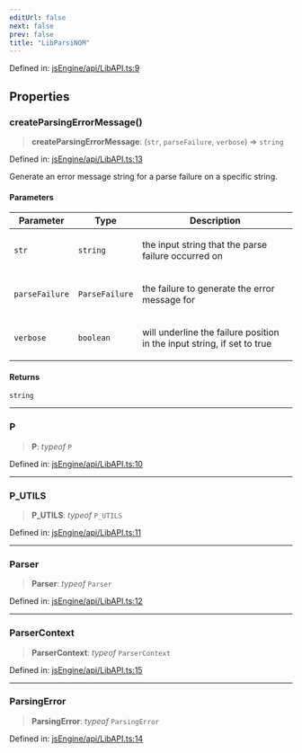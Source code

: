 ```yaml
---
editUrl: false
next: false
prev: false
title: "LibParsiNOM"
---
```


Defined in: [jsEngine/api/LibAPI.ts:9](https://github.com/mProjectsCode/obsidian-js-engine-plugin/blob/8502428515e4bbbda63a1c50981c15858802b7c4/jsEngine/api/LibAPI.ts#L9)

## Properties

### createParsingErrorMessage()

> **createParsingErrorMessage**: (`str`, `parseFailure`, `verbose`) => `string`

Defined in: [jsEngine/api/LibAPI.ts:13](https://github.com/mProjectsCode/obsidian-js-engine-plugin/blob/8502428515e4bbbda63a1c50981c15858802b7c4/jsEngine/api/LibAPI.ts#L13)

Generate an error message string for a parse failure on a specific string.

#### Parameters

<table>
<thead>
<tr>
<th>Parameter</th>
<th>Type</th>
<th>Description</th>
</tr>
</thead>
<tbody>
<tr>
<td>

`str`

</td>
<td>

`string`

</td>
<td>

the input string that the parse failure occurred on

</td>
</tr>
<tr>
<td>

`parseFailure`

</td>
<td>

`ParseFailure`

</td>
<td>

the failure to generate the error message for

</td>
</tr>
<tr>
<td>

`verbose`

</td>
<td>

`boolean`

</td>
<td>

will underline the failure position in the input string, if set to true

</td>
</tr>
</tbody>
</table>

#### Returns

`string`

***

### P

> **P**: *typeof* `P`

Defined in: [jsEngine/api/LibAPI.ts:10](https://github.com/mProjectsCode/obsidian-js-engine-plugin/blob/8502428515e4bbbda63a1c50981c15858802b7c4/jsEngine/api/LibAPI.ts#L10)

***

### P\_UTILS

> **P\_UTILS**: *typeof* `P_UTILS`

Defined in: [jsEngine/api/LibAPI.ts:11](https://github.com/mProjectsCode/obsidian-js-engine-plugin/blob/8502428515e4bbbda63a1c50981c15858802b7c4/jsEngine/api/LibAPI.ts#L11)

***

### Parser

> **Parser**: *typeof* `Parser`

Defined in: [jsEngine/api/LibAPI.ts:12](https://github.com/mProjectsCode/obsidian-js-engine-plugin/blob/8502428515e4bbbda63a1c50981c15858802b7c4/jsEngine/api/LibAPI.ts#L12)

***

### ParserContext

> **ParserContext**: *typeof* `ParserContext`

Defined in: [jsEngine/api/LibAPI.ts:15](https://github.com/mProjectsCode/obsidian-js-engine-plugin/blob/8502428515e4bbbda63a1c50981c15858802b7c4/jsEngine/api/LibAPI.ts#L15)

***

### ParsingError

> **ParsingError**: *typeof* `ParsingError`

Defined in: [jsEngine/api/LibAPI.ts:14](https://github.com/mProjectsCode/obsidian-js-engine-plugin/blob/8502428515e4bbbda63a1c50981c15858802b7c4/jsEngine/api/LibAPI.ts#L14)
